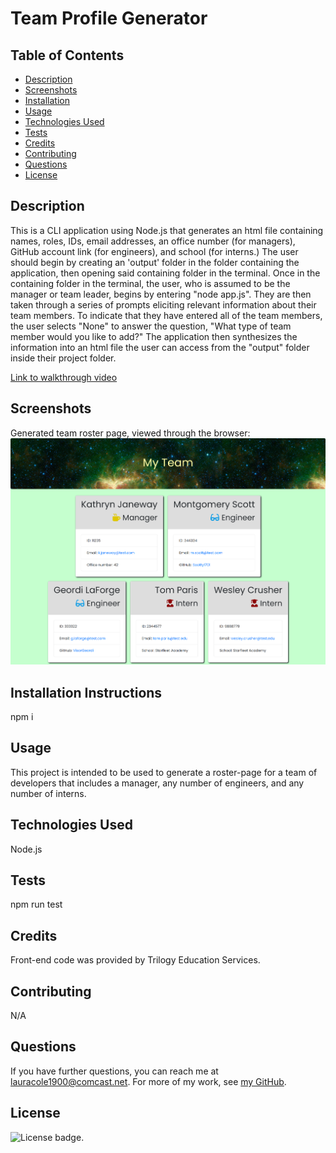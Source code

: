 # Team Profile Generator

  ## Table of Contents

  * [Description](#description)
  * [Screenshots](#screenshots)
  * [Installation](#installation)
  * [Usage](#usage)
  * [Technologies Used](#technologies)
  * [Tests](#tests)
  * [Credits](#credits)
  * [Contributing](#contributing)
  * [Questions](#questions)
  * [License](#license)

  ## Description

  This is a CLI application using Node.js that generates an html file containing names, roles, IDs, email addresses, an office number (for managers), GitHub account link (for engineers), and school (for interns.) The user should begin by creating an 'output' folder in the folder containing the application, then opening said containing folder in the terminal. Once in the containing folder in the terminal, the user, who is assumed to be the manager or team leader, begins by entering "node app.js". They are then taken through a series of prompts eliciting relevant information about their team members. To indicate that they have entered all of the team members, the user selects "None" to answer the question, "What type of team member would you like to add?" The application then synthesizes the information into an html file the user can access from the "output" folder inside their project folder.

  [Link to walkthrough video](https://drive.google.com/file/d/14Y77zksXcUSfyXXI9gjCWBtUWVf3rcxJ/view)

  ## Screenshots

  Generated team roster page, viewed through the browser:
  ![Team roster page](./Assets/team-roster-screencap.png)
  
  ## Installation Instructions

  npm i

  ## Usage

  This project is intended to be used to generate a roster-page for a team of developers that includes a manager, any number of engineers, and any number of interns.

  ## Technologies Used

  Node.js

  ## Tests

  npm run test

  ## Credits

  Front-end code was provided by Trilogy Education Services.

  ## Contributing

  N/A

  ## Questions

  If you have further questions, you can reach me at lauracole1900@comcast.net. For more of my work, see [my GitHub](https://github.com/LauraCole1900).

  ## License

  ![License badge](https://img.shields.io/badge/license-MIT-brightgreen).

